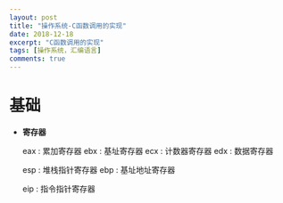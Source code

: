 ```yaml
---
layout: post
title: "操作系统-C函数调用的实现"
date: 2018-12-18
excerpt: "C函数调用的实现"
tags: [操作系统，汇编语言]
comments: true
---
```

# 基础

- **寄存器**

  eax : 累加寄存器 	ebx : 基址寄存器	ecx : 计数器寄存器    edx : 数据寄存器

  esp : 堆栈指针寄存器  ebp : 基址地址寄存器

  eip : 指令指针寄存器

